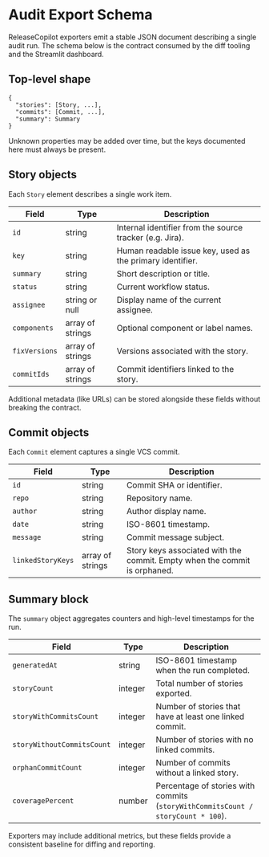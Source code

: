# Audit Export Schema

ReleaseCopilot exporters emit a stable JSON document describing a single audit run. The
schema below is the contract consumed by the diff tooling and the Streamlit dashboard.

## Top-level shape

```jsonc
{
  "stories": [Story, ...],
  "commits": [Commit, ...],
  "summary": Summary
}
```

Unknown properties may be added over time, but the keys documented here must always be
present.

## Story objects

Each `Story` element describes a single work item.

| Field | Type | Description |
| ----- | ---- | ----------- |
| `id` | string | Internal identifier from the source tracker (e.g. Jira). |
| `key` | string | Human readable issue key, used as the primary identifier. |
| `summary` | string | Short description or title. |
| `status` | string | Current workflow status. |
| `assignee` | string or null | Display name of the current assignee. |
| `components` | array of strings | Optional component or label names. |
| `fixVersions` | array of strings | Versions associated with the story. |
| `commitIds` | array of strings | Commit identifiers linked to the story. |

Additional metadata (like URLs) can be stored alongside these fields without breaking the
contract.

## Commit objects

Each `Commit` element captures a single VCS commit.

| Field | Type | Description |
| ----- | ---- | ----------- |
| `id` | string | Commit SHA or identifier. |
| `repo` | string | Repository name. |
| `author` | string | Author display name. |
| `date` | string | ISO-8601 timestamp. |
| `message` | string | Commit message subject. |
| `linkedStoryKeys` | array of strings | Story keys associated with the commit. Empty when the commit is orphaned. |

## Summary block

The `summary` object aggregates counters and high-level timestamps for the run.

| Field | Type | Description |
| ----- | ---- | ----------- |
| `generatedAt` | string | ISO-8601 timestamp when the run completed. |
| `storyCount` | integer | Total number of stories exported. |
| `storyWithCommitsCount` | integer | Number of stories that have at least one linked commit. |
| `storyWithoutCommitsCount` | integer | Number of stories with no linked commits. |
| `orphanCommitCount` | integer | Number of commits without a linked story. |
| `coveragePercent` | number | Percentage of stories with commits (`storyWithCommitsCount / storyCount * 100`). |

Exporters may include additional metrics, but these fields provide a consistent baseline
for diffing and reporting.
